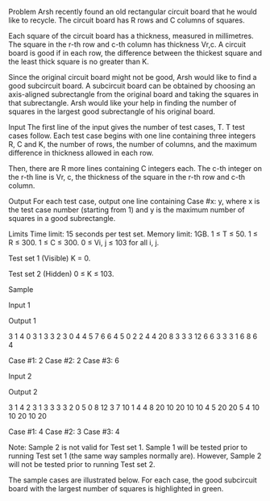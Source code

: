 Problem
Arsh recently found an old rectangular circuit board that he would like to recycle. The circuit board has R rows and C columns of squares.

Each square of the circuit board has a thickness, measured in millimetres. The square in the r-th row and c-th column has thickness Vr,c. A circuit board is good if in each row, the difference between the thickest square and the least thick square is no greater than K.

Since the original circuit board might not be good, Arsh would like to find a good subcircuit board. A subcircuit board can be obtained by choosing an axis-aligned subrectangle from the original board and taking the squares in that subrectangle. Arsh would like your help in finding the number of squares in the largest good subrectangle of his original board.

Input
The first line of the input gives the number of test cases, T. T test cases follow. Each test case begins with one line containing three integers R, C and K, the number of rows, the number of columns, and the maximum difference in thickness allowed in each row.

Then, there are R more lines containing C integers each. The c-th integer on the r-th line is Vr, c, the thickness of the square in the r-th row and c-th column.

Output
For each test case, output one line containing Case #x: y, where x is the test case number (starting from 1) and y is the maximum number of squares in a good subrectangle.

Limits
Time limit: 15 seconds per test set.
Memory limit: 1GB.
1 ≤ T ≤ 50.
1 ≤ R ≤ 300.
1 ≤ C ≤ 300.
0 ≤ Vi, j ≤ 103 for all i, j.

Test set 1 (Visible)
K = 0.

Test set 2 (Hidden)
0 ≤ K ≤ 103.

Sample

Input 1 
 	
Output 1 
 
3
1 4 0
3 1 3 3
2 3 0
4 4 5
7 6 6
4 5 0
2 2 4 4 20
8 3 3 3 12
6 6 3 3 3
1 6 8 6 4
  
Case #1: 2
Case #2: 2
Case #3: 6


  

Input 2 
 	
Output 2 
 
3
1 4 2
3 1 3 3
3 3 2
0 5 0
8 12 3
7 10 1
4 4 8
20 10 20 10
10 4 5 20
20 5 4 10
10 20 10 20
  
Case #1: 4
Case #2: 3
Case #3: 4

  
Note: Sample 2 is not valid for Test set 1. Sample 1 will be tested prior to running Test set 1 (the same way samples normally are). However, Sample 2 will not be tested prior to running Test set 2.

The sample cases are illustrated below. For each case, the good subcircuit board with the largest number of squares is highlighted in green.
